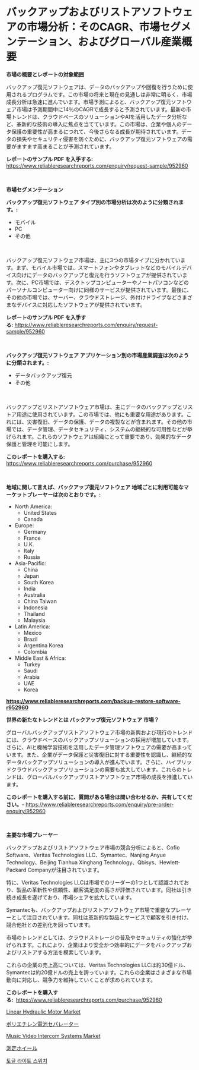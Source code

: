 <p><h1>バックアップおよびリストアソフトウェアの市場分析：そのCAGR、市場セグメンテーション、およびグローバル産業概要</h1></p><p><strong>市場の概要とレポートの対象範囲</strong></p>
<p><p>バックアップ復元ソフトウェアは、データのバックアップや回復を行うために使用されるプログラムです。この市場の将来と現在の見通しは非常に明るく、市場成長分析は急速に進んでいます。市場予測によると、バックアップ復元ソフトウェア市場は予測期間中に14％のCAGRで成長すると予測されています。最新の市場トレンドは、クラウドベースのソリューションやAIを活用したデータ分析など、革新的な技術の導入に焦点を当てています。この市場は、企業や個人のデータ保護の重要性が高まるにつれて、今後さらなる成長が期待されています。データの損失やセキュリティ侵害を防ぐために、バックアップ復元ソフトウェアの需要がますます高まることが予測されています。</p></p>
<p><strong>レポートのサンプル PDF を入手する:</strong> <a href="https://www.reliableresearchreports.com/enquiry/request-sample/952960">https://www.reliableresearchreports.com/enquiry/request-sample/952960</a></p>
<p>&nbsp;</p>
<p><strong>市場セグメンテーション</strong></p>
<p><strong>バックアップ復元ソフトウェア タイプ別の市場分析は次のように分類されます。:</strong></p>
<p><ul><li>モバイル</li><li>PC</li><li>その他</li></ul></p>
<p>&nbsp;</p>
<p><p>バックアップ復元ソフトウェア市場は、主に3つの市場タイプに分かれています。まず、モバイル市場では、スマートフォンやタブレットなどのモバイルデバイス向けにデータのバックアップと復元を行うソフトウェアが提供されています。次に、PC市場では、デスクトップコンピューターやノートパソコンなどのパーソナルコンピューター向けに同様のサービスが提供されています。最後に、その他の市場では、サーバー、クラウドストレージ、外付けドライブなどさまざまなデバイスに対応したソフトウェアが提供されています。</p></p>
<p><strong>レポートのサンプル PDF を入手する:</strong>&nbsp;<a href="https://www.reliableresearchreports.com/enquiry/request-sample/952960">https://www.reliableresearchreports.com/enquiry/request-sample/952960</a></p>
<p>&nbsp;</p>
<p><strong> バックアップ復元ソフトウェア アプリケーション別の市場産業調査は次のように分類されます。:</strong></p>
<p><ul><li>データバックアップ復元</li><li>その他</li></ul></p>
<p>&nbsp;</p>
<p><p>バックアップとリストアソフトウェア市場は、主にデータのバックアップとリストア用途に使用されています。この市場では、他にも重要な用途があります。これには、災害復旧、データの保護、データの複製などが含まれます。その他の市場では、データ管理、データセキュリティ、システムの継続的な可用性などが挙げられます。これらのソフトウェアは組織にとって重要であり、効果的なデータ保護と管理を可能にします。</p></p>
<p><strong>このレポートを購入する:</strong>&nbsp; <a href="https://www.reliableresearchreports.com/purchase/952960">https://www.reliableresearchreports.com/purchase/952960</a></p>
<p>&nbsp;</p>
<p><strong>地域に関して言えば、バックアップ復元ソフトウェア 地域ごとに利用可能なマーケットプレーヤーは次のとおりです。:</strong></p>
<p><ul>
    <li>
        North America:
        <ul>
            <li>United States</li>
            <li>Canada</li>
        </ul>
    </li>
    <li>
        Europe:
        <ul>
            <li>Germany</li>
            <li>France</li>
            <li>U.K.</li>
            <li>Italy</li>
            <li>Russia</li>
        </ul>
    </li>
    <li>
        Asia-Pacific:
        <ul>
            <li>China</li>
            <li>Japan</li>
            <li>South Korea</li>
            <li>India</li>
            <li>Australia</li>
            <li>China Taiwan</li>
            <li>Indonesia</li>
            <li>Thailand</li>
            <li>Malaysia</li>
        </ul>
    </li>
    <li>
        Latin America:
        <ul>
            <li>Mexico</li>
            <li>Brazil</li>
            <li>Argentina Korea</li>
            <li>Colombia</li>
        </ul>
    </li>
    <li>
        Middle East & Africa:
        <ul>
            <li>Turkey</li>
            <li>Saudi</li>
            <li>Arabia</li>
            <li>UAE</li>
            <li>Korea</li>
        </ul>
    </li>
    </ul></p>
<p><strong><a href="https://www.reliableresearchreports.com/backup-restore-software-r952960">https://www.reliableresearchreports.com/backup-restore-software-r952960</a></strong>&nbsp;</p>
<p><strong>世界の新たなトレンドとは バックアップ復元ソフトウェア 市場？</strong></p>
<p><p>グローバルバックアップリストアソフトウェア市場の新興および現行のトレンドには、クラウドベースのバックアップソリューションの採用が増加しています。さらに、AIと機械学習技術を活用したデータ管理ソフトウェアの需要が高まっています。また、企業がデータ保護と災害復旧に対する重要性を認識し、継続的なデータバックアップソリューションの導入が進んでいます。さらに、ハイブリッドクラウドバックアップソリューションの需要も拡大しています。これらのトレンドは、グローバルバックアップリストアソフトウェア市場の成長を推進しています。</p></p>
<p><strong>このレポートを購入する前に、質問がある場合は問い合わせるか、共有してください。</strong>- <a href="https://www.reliableresearchreports.com/enquiry/pre-order-enquiry/952960">https://www.reliableresearchreports.com/enquiry/pre-order-enquiry/952960</a></p>
<p>&nbsp;</p>
<p><strong>主要な市場プレーヤー</strong></p>
<p><p>バックアップおよびリストアソフトウェア市場の競合分析によると、Cofio Software、Veritas Technologies LLC、Symantec、Nanjing Anyue Technology、Beijing Tianhua Xinghang Technology、Qbisys、Hewlett-Packard Companyが注目されています。 </p><p>特に、Veritas Technologies LLCは市場でのリーダーの1つとして認識されており、製品の革新性や信頼性、顧客満足度の高さが評価されています。同社は引き続き成長を遂げており、市場シェアを拡大しています。</p><p>Symantecも、バックアップおよびリストアソフトウェア市場で重要なプレーヤーとして注目されています。同社は革新的な製品とサービスで顧客を引き付け、競合他社との差別化を図っています。</p><p>市場のトレンドとしては、クラウドストレージの普及やセキュリティの強化が挙げられます。これにより、企業はより安全かつ効率的にデータをバックアップおよびリストアする方法を模索しています。</p><p>これらの企業の売上高については、Veritas Technologies LLCは約30億ドル、Symantecは約20億ドルの売上を誇っています。これらの企業はさまざまな市場動向に対応し、競争力を維持していくことが求められています。</p></p>
<p><strong>このレポートを購入する:</strong>&nbsp;&nbsp;<a href="https://www.reliableresearchreports.com/purchase/952960">https://www.reliableresearchreports.com/purchase/952960</a></p>
<p><p><a href="https://view.publitas.com/reportprime-1/linear-hydraulic-motor-market-size-and-market-trends-complete-industry-overview-2024-to-2031/">Linear Hydraulic Motor Market</a></p><p><a href="https://github.com/RudyBoyer2017/Market-Research-Report-List-1/blob/main/660546945871.md">ポリエチレン電池セパレーター</a></p><p><a href="https://github.com/bobicer/Market-Research-Report-List-3/blob/main/music-video-intercom-systems-market.md">Music Video Intercom Systems Market</a></p><p><a href="https://github.com/MosesSpinka1914/Market-Research-Report-List-1/blob/main/439344945870.md">測定ホイール</a></p><p><a href="https://github.com/Tristiarton768456/Market-Research-Report-List-1/blob/main/181570741733.md">토글 라이트 스위치</a></p></p>
